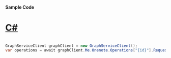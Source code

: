 #### Sample Code
# [C#](#tab/Csharp)

```C#

GraphServiceClient graphClient = new GraphServiceClient();
var operations = await graphClient.Me.Onenote.Operations["{id}"].Request().GetAsync();

```